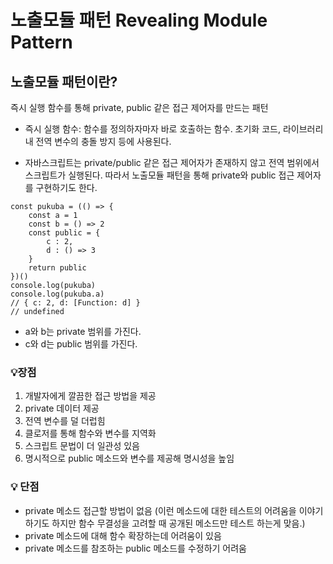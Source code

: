 # 노출모듈 패턴 Revealing Module Pattern

## 노출모듈 패턴이란? 

즉시 실행 함수를 통해 private, public 같은 접근 제어자를 만드는 패턴

- 즉시 실행 함수: 함수를 정의하자마자 바로 호출하는 함수. 초기화 코드, 라이브러리 내 전역 변수의 충돌 방지 등에 사용된다.

- 자바스크립트는 private/public 같은 접근 제어자가 존재하지 않고 전역 범위에서 스크립트가 실행된다. 따라서 노출모듈 패턴을 통해 private와 public 접근 제어자를 구현하기도 한다.

```
const pukuba = (() => {
    const a = 1
    const b = () => 2
    const public = {
        c : 2, 
        d : () => 3
    }
    return public 
})() 
console.log(pukuba)
console.log(pukuba.a)
// { c: 2, d: [Function: d] }
// undefined
```
- a와 b는 private 범위를 가진다.
- c와 d는 public 범위를 가진다. 

###  💡장점
1. 개발자에게 깔끔한 접근 방법을 제공
2. private 데이터 제공
3. 전역 변수를 덜 더럽힘
4. 클로저를 통해 함수와 변수를 지역화
5. 스크립트 문법이 더 일관성 있음
6. 명시적으로 public 메소드와 변수를 제공해 명시성을 높임


### 💡 단점
- private 메소드 접근할 방법이 없음 (이런 메소드에 대한 테스트의 어려움을 이야기하기도 하지만 함수 무결성을 고려할 때 공개된 메소드만 테스트 하는게 맞음.)
- private 메소드에 대해 함수 확장하는데 어려움이 있음
- private 메소드를 참조하는 public 메소드를 수정하기 어려움